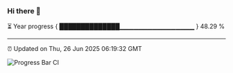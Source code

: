 ### Hi there 👋

⏳ Year progress { ██████████████▁▁▁▁▁▁▁▁▁▁▁▁▁▁▁▁ } 48.29 %

---

⏰ Updated on Thu, 26 Jun 2025 06:19:32 GMT

![Progress Bar CI](https://github.com/code-lakshay/GitHub-Actions-Demo/workflows/Progress%20Bar%20CI/badge.svg)
